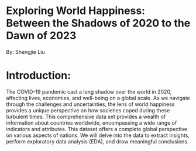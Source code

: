 # Exploring World Happiness: Between the Shadows of 2020 to the Dawn of 2023
By: Shengjie Liu
# Introduction:
The COVID-19 pandemic cast a long shadow over the world in 2020, affecting lives, economies, and well-being on a global scale. As we navigate through the challenges and uncertainties, the lens of world happiness provides a unique perspective on how societies coped during these turbulent times. 
This comprehensive data set provides a wealth of information about countries worldwide, encompassing a wide range of indicators and attributes. This dataset offers a complete global perspective on various aspects of nations. We will delve into the data to extract insights, perform exploratory data analysis (EDA), and draw meaningful conclusions.
